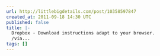```yaml
---
url: http://littlebigdetails.com/post/10358597847
created_at: 2011-09-18 14:30 UTC
published: false
title: |-
  Dropbox - Download instructions adapt to your browser.
  /via...
tags: []
---
```



